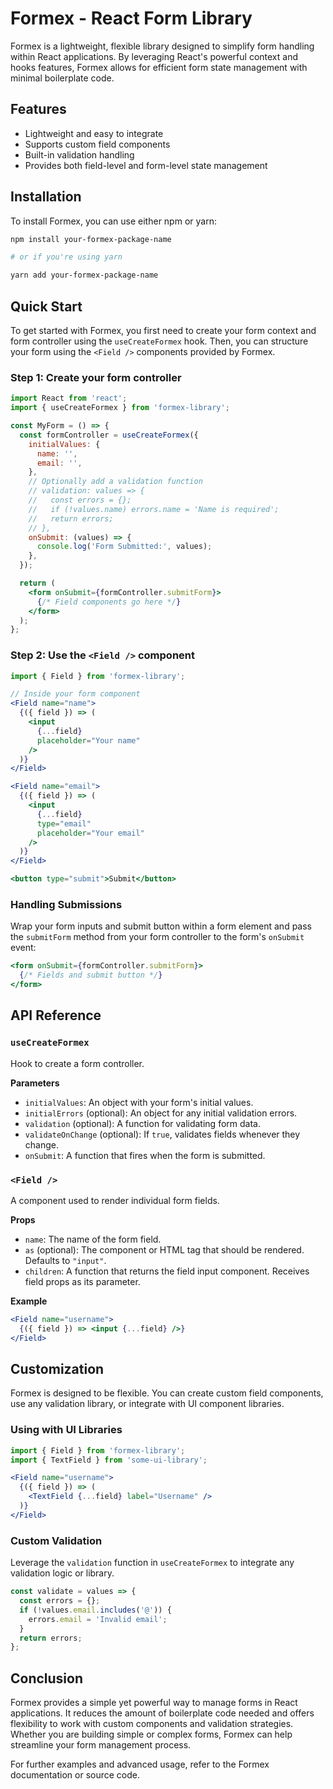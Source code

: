 # Formex - React Form Library

Formex is a lightweight, flexible library designed to simplify form handling within React applications. By leveraging React's powerful context and hooks features, Formex allows for efficient form state management with minimal boilerplate code.

## Features

- Lightweight and easy to integrate
- Supports custom field components
- Built-in validation handling
- Provides both field-level and form-level state management

## Installation

To install Formex, you can use either npm or yarn:

```sh
npm install your-formex-package-name

# or if you're using yarn

yarn add your-formex-package-name
```

## Quick Start

To get started with Formex, you first need to create your form context and form controller using the `useCreateFormex` hook. Then, you can structure your form using the `<Field />` components provided by Formex.

### Step 1: Create your form controller

```jsx
import React from 'react';
import { useCreateFormex } from 'formex-library';

const MyForm = () => {
  const formController = useCreateFormex({
    initialValues: {
      name: '',
      email: '',
    },
    // Optionally add a validation function
    // validation: values => {
    //   const errors = {};
    //   if (!values.name) errors.name = 'Name is required';
    //   return errors;
    // },
    onSubmit: (values) => {
      console.log('Form Submitted:', values);
    },
  });

  return (
    <form onSubmit={formController.submitForm}>
      {/* Field components go here */}
    </form>
  );
};
```

### Step 2: Use the `<Field />` component

```jsx
import { Field } from 'formex-library';

// Inside your form component
<Field name="name">
  {({ field }) => (
    <input
      {...field}
      placeholder="Your name"
    />
  )}
</Field>

<Field name="email">
  {({ field }) => (
    <input
      {...field}
      type="email"
      placeholder="Your email"
    />
  )}
</Field>

<button type="submit">Submit</button>
```

### Handling Submissions

Wrap your form inputs and submit button within a form element and pass the `submitForm` method from your form controller to the form's `onSubmit` event:

```jsx
<form onSubmit={formController.submitForm}>
  {/* Fields and submit button */}
</form>
```

## API Reference

### `useCreateFormex`

Hook to create a form controller.

**Parameters**

- `initialValues`: An object with your form's initial values.
- `initialErrors` (optional): An object for any initial validation errors.
- `validation` (optional): A function for validating form data.
- `validateOnChange` (optional): If `true`, validates fields whenever they change.
- `onSubmit`: A function that fires when the form is submitted.


### `<Field />`

A component used to render individual form fields.

**Props**

- `name`: The name of the form field.
- `as` (optional): The component or HTML tag that should be rendered. Defaults to `"input"`.
- `children`: A function that returns the field input component. Receives field props as its parameter.

**Example**

```jsx
<Field name="username">
  {({ field }) => <input {...field} />}
</Field>
```

## Customization

Formex is designed to be flexible. You can create custom field components, use any validation library, or integrate with UI component libraries.

### Using with UI Libraries

```jsx
import { Field } from 'formex-library';
import { TextField } from 'some-ui-library';

<Field name="username">
  {({ field }) => (
    <TextField {...field} label="Username" />
  )}
</Field>
```

### Custom Validation

Leverage the `validation` function in `useCreateFormex` to integrate any validation logic or library.

```jsx
const validate = values => {
  const errors = {};
  if (!values.email.includes('@')) {
    errors.email = 'Invalid email';
  }
  return errors;
};
```

## Conclusion

Formex provides a simple yet powerful way to manage forms in React applications. It reduces the amount of boilerplate code needed and offers flexibility to work with custom components and validation strategies. Whether you are building simple or complex forms, Formex can help streamline your form management process.

For further examples and advanced usage, refer to the Formex documentation or source code.
